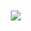 ᅠ ᅠᅠ
ᅠ ᅠᅠ

ᅠ ᅠᅠ

ᅠ ᅠᅠᅠ ᅠᅠᅠ ᅠᅠᅠᅠ<img src="https://i.pinimg.com/originals/61/e0/5c/61e05c2d1ce30f02d40a828423693908.gif">
